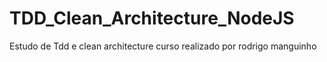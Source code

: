 # TDD_Clean_Architecture_NodeJS
Estudo de Tdd e clean architecture curso realizado por rodrigo manguinho 
